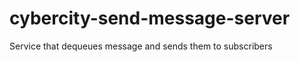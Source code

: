 cybercity-send-message-server
=============================

Service that dequeues message and sends them to subscribers

